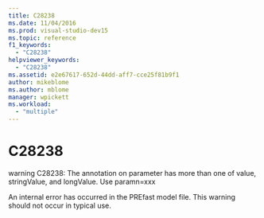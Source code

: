 ```yaml
---
title: C28238
ms.date: 11/04/2016
ms.prod: visual-studio-dev15
ms.topic: reference
f1_keywords:
  - "C28238"
helpviewer_keywords:
  - "C28238"
ms.assetid: e2e67617-652d-44dd-aff7-cce25f81b9f1
author: mikeblome
ms.author: mblome
manager: wpickett
ms.workload:
  - "multiple"
---
```

# C28238
warning C28238: The annotation on parameter has more than one of value, stringValue, and longValue. Use paramn=xxx

 An internal error has occurred in the PREfast model file. This warning should not occur in typical use.